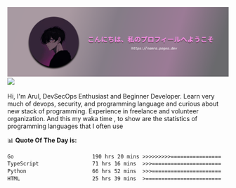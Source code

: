 ![banner](.github/profile-markdown.png)
<img src="https://user-images.githubusercontent.com/73097560/115834477-dbab4500-a447-11eb-908a-139a6edaec5c.gif"></p>

Hi, I'm Arul, DevSecOps Enthusiast and Beginner Developer. Learn very much of devops, security, and programming language and curious about new stack of programming. Experience in freelance and volunteer organization. And this my waka time , to show are the statistics of programming languages that I often use

📊 **Quote Of The Day is:**
<!--START_SECTION:waka-->

```txt
Go                         190 hrs 20 mins >>>>>>>>>================   36.97 %
TypeScript                 71 hrs 16 mins  >>>======================   13.84 %
Python                     66 hrs 52 mins  >>>======================   12.99 %
HTML                       25 hrs 39 mins  >========================   04.98 %
```

<!--END_SECTION:waka-->
